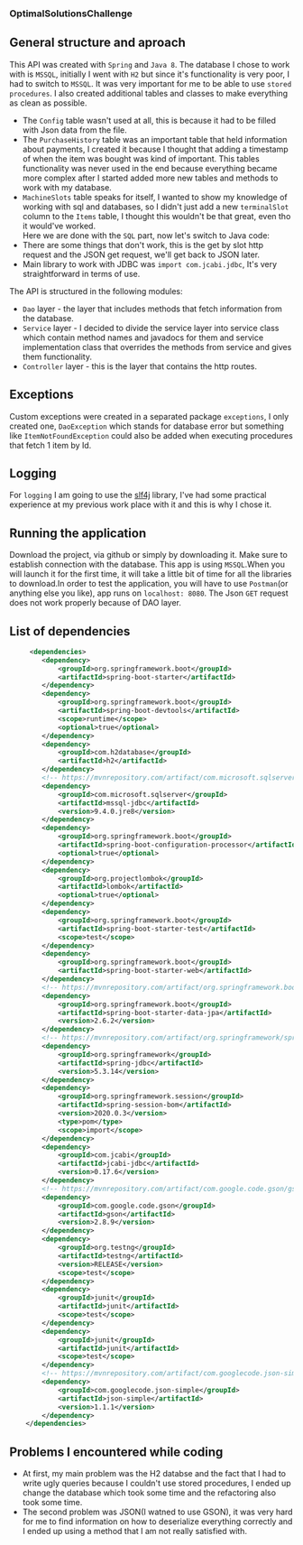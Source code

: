 ### OptimalSolutionsChallenge

## General structure and aproach
This API was created with `Spring` and `Java 8`. 
The database I chose to work with is `MSSQL`, initially I went with `H2` but since it's functionality is very poor,
I had to switch to `MSSQL`. It was very important for me to be able to use `stored procedures`.
I also created additional tables and classes to make everything as clean as possible.   
* The `Config` table wasn't used at all, this is because it had to be filled with Json data from the file.   
* The `PurchaseHistory` table was an important table that held information about payments, I created it because I thought that adding a timestamp of when the item was bought was kind of important. This tables functionality was never used in the end because everything became more complex after I started added more new tables and methods to work with my database.   
* `MachineSlots` table speaks for itself, I wanted to show my knowledge of working with sql and databases, so I didn't just add a new `terminalSlot` column to the `Items` table, I thought this wouldn't be that great, even tho it would've worked.   
Here we are done with the `SQL` part, now let's switch to Java code:   
* There are some things that don't work, this is the get by slot http request and the JSON get request, we'll get back to JSON later.
* Main library to work with JDBC was `import com.jcabi.jdbc`, It's very straightforward in terms of use.

The API is structured in the following modules:    
* `Dao` layer - the layer that includes methods that fetch information from the database.   
* `Service` layer - I decided to divide the service layer into service class which contain method names and javadocs for them and service implementation class that overrides the methods from service and gives them functionality.   
* `Controller` layer -  this is the layer that contains the http routes.    

## Exceptions
Custom exceptions were created in a separated package `exceptions`, I only created one, `DaoException` which stands for database error but something like `ItemNotFoundException` could also be added when executing procedures that fetch 1 item by Id. 

## Logging
For `logging` I am going to use the [slf4j](https://www.slf4j.org/) library, I've had some practical experience at my previous work place with it and this is why I chose it.

## Running the application
Download the project, via github or simply by downloading it. Make sure to establish connection with the database. This app is using `MSSQL`.When you will launch it for the first time, it will take a little bit of time for all the libraries to download.In order to test the application, you will have to use `Postman`(or anything else you like), app runs on `localhost: 8080`. The Json `GET` request does not work properly because of DAO layer.

## List of dependencies 

```xml
     <dependencies>
        <dependency>
            <groupId>org.springframework.boot</groupId>
            <artifactId>spring-boot-starter</artifactId>
        </dependency>
        <dependency>
            <groupId>org.springframework.boot</groupId>
            <artifactId>spring-boot-devtools</artifactId>
            <scope>runtime</scope>
            <optional>true</optional>
        </dependency>
        <dependency>
            <groupId>com.h2database</groupId>
            <artifactId>h2</artifactId>
        </dependency>
        <!-- https://mvnrepository.com/artifact/com.microsoft.sqlserver/mssql-jdbc -->
        <dependency>
            <groupId>com.microsoft.sqlserver</groupId>
            <artifactId>mssql-jdbc</artifactId>
            <version>9.4.0.jre8</version>
        </dependency>
        <dependency>
            <groupId>org.springframework.boot</groupId>
            <artifactId>spring-boot-configuration-processor</artifactId>
            <optional>true</optional>
        </dependency>
        <dependency>
            <groupId>org.projectlombok</groupId>
            <artifactId>lombok</artifactId>
            <optional>true</optional>
        </dependency>
        <dependency>
            <groupId>org.springframework.boot</groupId>
            <artifactId>spring-boot-starter-test</artifactId>
            <scope>test</scope>
        </dependency>
        <dependency>
            <groupId>org.springframework.boot</groupId>
            <artifactId>spring-boot-starter-web</artifactId>
        </dependency>
        <!-- https://mvnrepository.com/artifact/org.springframework.boot/spring-boot-starter-data-jpa -->
        <dependency>
            <groupId>org.springframework.boot</groupId>
            <artifactId>spring-boot-starter-data-jpa</artifactId>
            <version>2.6.2</version>
        </dependency>
        <!-- https://mvnrepository.com/artifact/org.springframework/spring-jdbc -->
        <dependency>
            <groupId>org.springframework</groupId>
            <artifactId>spring-jdbc</artifactId>
            <version>5.3.14</version>
        </dependency>
        <dependency>
            <groupId>org.springframework.session</groupId>
            <artifactId>spring-session-bom</artifactId>
            <version>2020.0.3</version>
            <type>pom</type>
            <scope>import</scope>
        </dependency>
        <dependency>
            <groupId>com.jcabi</groupId>
            <artifactId>jcabi-jdbc</artifactId>
            <version>0.17.6</version>
        </dependency>
        <!-- https://mvnrepository.com/artifact/com.google.code.gson/gson -->
        <dependency>
            <groupId>com.google.code.gson</groupId>
            <artifactId>gson</artifactId>
            <version>2.8.9</version>
        </dependency>
        <dependency>
            <groupId>org.testng</groupId>
            <artifactId>testng</artifactId>
            <version>RELEASE</version>
            <scope>test</scope>
        </dependency>
        <dependency>
            <groupId>junit</groupId>
            <artifactId>junit</artifactId>
            <scope>test</scope>
        </dependency>
        <dependency>
            <groupId>junit</groupId>
            <artifactId>junit</artifactId>
            <scope>test</scope>
        </dependency>
        <!-- https://mvnrepository.com/artifact/com.googlecode.json-simple/json-simple -->
        <dependency>
            <groupId>com.googlecode.json-simple</groupId>
            <artifactId>json-simple</artifactId>
            <version>1.1.1</version>
        </dependency>
    </dependencies>
```

## Problems I encountered while coding
* At first, my main problem was the H2 databse and the fact that I had to write ugly queries because I couldn't use stored procedures, I ended up change the database which took some time and the refactoring also took some time.
* The second problem was JSON(I watned to use GSON), it was very hard for me to find information on how to deserialize everything correctly and I ended up using a method that I am not really satisfied with.
